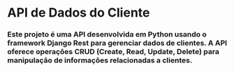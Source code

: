 # API de Dados do Cliente
### Este projeto é uma API desenvolvida em Python usando o framework Django Rest para gerenciar dados de clientes. A API oferece operações CRUD (Create, Read, Update, Delete) para manipulação de informações relacionadas a clientes.


